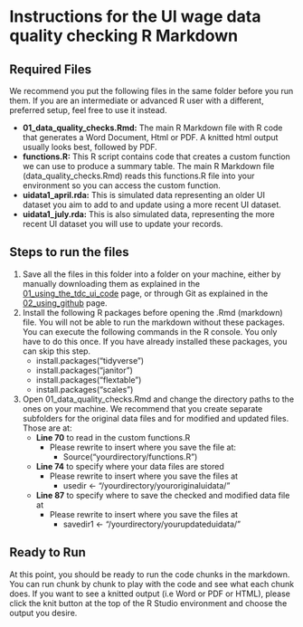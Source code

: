 # Instructions for the UI wage data quality checking R Markdown

## Required Files
We recommend you put the following files in the same folder before you run them. If you are an intermediate or advanced R user with a different, preferred setup, feel free to use it instead.

  * **01_data_quality_checks.Rmd:** The main R Markdown file with R code that generates a Word Document, Html or PDF. A knitted html output usually looks best, followed by PDF.
  * **functions.R:** This R script contains code that creates a custom function we can use to produce a summary table. The main R Markdown file (data_quality_checks.Rmd) reads this functions.R file into your environment so you can access the custom function.
  * **uidata1_april.rda:** This is simulated data representing an older UI dataset you aim to add to and update using a more recent UI dataset.
  * **uidata1_july.rda:** This is also simulated data, representing the more recent UI dataset you will use to update your records. 

## Steps to run the files

1. Save all the files in this folder into a folder on your machine, either by manually downloading them as explained in the [01_using_the_tdc_ui_code](https://github.com/MDRCNY/TDC-UI/blob/main/00_how_to_use_this_repository/01_using_the_tdc_ui_code.md) page, or through Git as explained in the [02_using_github](UI/blob/main/00_how_to_use_this_repository/02_using_github.md) page.
2. Install the following R packages before opening the .Rmd (markdown) file. You will not be able to run the markdown without these packages. You can execute the following commands in the R console. You only have to do this once. If you have already installed these packages, you can skip this step.
    * install.packages(“tidyverse”)
    * install.packages(“janitor”)
    * install.packages(“flextable”)
    * install.packages(“scales”)
3. Open 01_data_quality_checks.Rmd and change the directory paths to the ones on your machine. We recommend that you create separate subfolders for the original data files and for modified and updated files. Those are at:
    * **Line 70** to read in the custom functions.R
      * Please rewrite to insert where you save the file at: 
        * Source(“yourdirectory/functions.R”)  
    * **Line 74** to specify where your data files are stored
      * Please rewrite to insert where you save the files at
        * usedir <- “/yourdirectory/youroriginaluidata/”
    * **Line 87** to specify where to save the checked and modified data file at
      * Please rewrite to insert where you save the files at
        * savedir1 <- “/yourdirectory/yourupdateduidata/”

## Ready to Run

At this point, you should be ready to run the code chunks in the markdown. You can run chunk by chunk to play with the code and see what each chunk does. If you want to see a knitted output (i.e Word or PDF or HTML), please click the knit button at the top of the R Studio environment and choose the output you desire.



